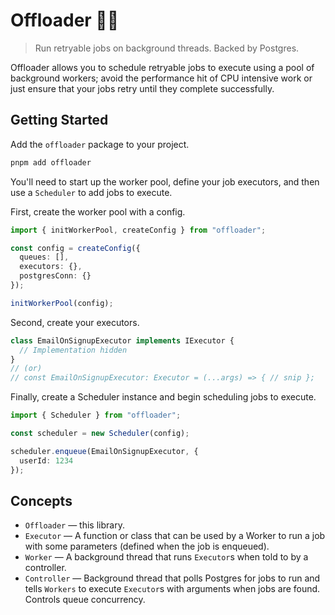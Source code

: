 # Offloader 🧵🐝

> Run retryable jobs on background threads. Backed by Postgres.

Offloader allows you to schedule retryable jobs to execute using a pool of
background workers; avoid the performance hit of CPU intensive work or just
ensure that your jobs retry until they complete successfully.

## Getting Started

Add the `offloader` package to your project.

```sh
pnpm add offloader
```

You'll need to start up the worker pool, define your job executors,
and then use a `Scheduler` to add jobs to execute.

First, create the worker pool with a config.

```ts
import { initWorkerPool, createConfig } from "offloader";

const config = createConfig({
  queues: [],
  executors: {},
  postgresConn: {}
});

initWorkerPool(config);
```

Second, create your executors.

```ts
class EmailOnSignupExecutor implements IExecutor {
  // Implementation hidden
}
// (or)
// const EmailOnSignupExecutor: Executor = (...args) => { // snip };
```

Finally, create a Scheduler instance and begin scheduling jobs to execute.

```ts
import { Scheduler } from "offloader";

const scheduler = new Scheduler(config);

scheduler.enqueue(EmailOnSignupExecutor, {
  userId: 1234
});
```

## Concepts

- `Offloader` — this library.
- `Executor` — A function or class that can be used by a Worker to run a job
  with some parameters (defined when the job is enqueued).
- `Worker` — A background thread that runs `Executor`s when told to by a
  controller.
- `Controller` — Background thread that polls Postgres for jobs to run and tells
  `Workers` to execute `Executor`s with arguments when jobs are found. Controls
  queue concurrency.
